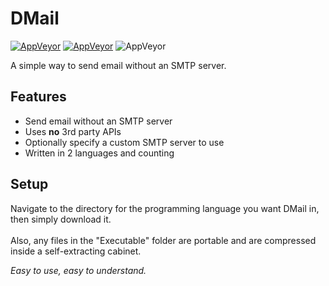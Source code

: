 # DMail

[![AppVeyor](https://img.shields.io/badge/Licence-MIT-orange)](LICENSE)
[![AppVeyor](https://img.shields.io/badge/Version-v0.1-informational)](https://github.com/gyware/VBMail)
![AppVeyor](https://img.shields.io/badge/Development-In_Progress-lightgreen)

A simple way to send email without an SMTP server.

## Features
* Send email without an SMTP server
* Uses **no** 3rd party APIs
* Optionally specify a custom SMTP server to use
* Written in 2 languages and counting

## Setup
Navigate to the directory for the programming language you want DMail in, then simply download it.<br><br>Also, any files in the "Executable" folder are portable and are compressed inside a self-extracting cabinet.

*Easy to use, easy to understand.*
